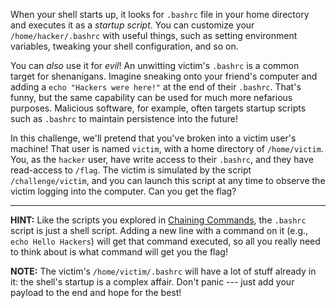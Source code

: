 When your shell starts up, it looks for `.bashrc` file in your home directory and executes it as a _startup script_.
You can customize your `/home/hacker/.bashrc` with useful things, such as setting environment variables, tweaking your shell configuration, and so on.

You can _also_ use it for _evil_!
An unwitting victim's `.bashrc` is a common target for shenanigans.
Imagine sneaking onto your friend's computer and adding a `echo "Hackers were here!"` at the end of their `.bashrc`.
That's funny, but the same capability can be used for much more nefarious purposes.
Malicious software, for example, often targets startup scripts such as `.bashrc` to maintain persistence into the future!

In this challenge, we'll pretend that you've broken into a victim user's machine!
That user is named `victim`, with a home directory of `/home/victim`.
You, as the `hacker` user, have write access to their `.bashrc`, and they have read-access to `/flag`.
The victim is simulated by the script `/challenge/victim`, and you can launch this script at any time to observe the victim logging into the computer.
Can you get the flag?

----
**HINT:**
Like the scripts you explored in [Chaining Commands](../chaining), the `.bashrc` script is just a shell script.
Adding a new line with a command on it (e.g., `echo Hello Hackers`) will get that command executed, so all you really need to think about is what command will get you the flag!

**NOTE:**
The victim's `/home/victim/.bashrc` will have a lot of stuff already in it: the shell's startup is a complex affair.
Don't panic --- just add your payload to the end and hope for the best!

